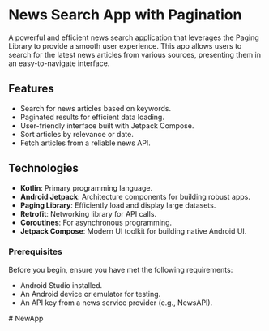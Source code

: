 # News Search App with Pagination


A powerful and efficient news search application that leverages the Paging Library to provide a smooth user experience. This app allows users to search for the latest news articles from various sources, presenting them in an easy-to-navigate interface.

## Features

- Search for news articles based on keywords.
- Paginated results for efficient data loading.
- User-friendly interface built with Jetpack Compose.
- Sort articles by relevance or date.
- Fetch articles from a reliable news API.

## Technologies

- **Kotlin**: Primary programming language.
- **Android Jetpack**: Architecture components for building robust apps.
- **Paging Library**: Efficiently load and display large datasets.
- **Retrofit**: Networking library for API calls.
- **Coroutines**: For asynchronous programming.
- **Jetpack Compose**: Modern UI toolkit for building native Android UI.

### Prerequisites
Before you begin, ensure you have met the following requirements:

- Android Studio installed.
- An Android device or emulator for testing.
- An API key from a news service provider (e.g., NewsAPI).


#   N e w A p p  
 